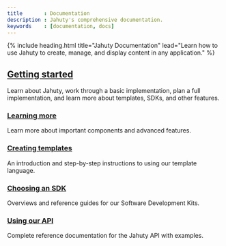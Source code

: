 ```yaml
---
title       : Documentation
description : Jahuty's comprehensive documentation.
keywords    : [documentation, docs]
---
```


{% include heading.html title="Jahuty Documentation" lead="Learn how to use Jahuty to create, manage, and display content in any application." %}

<div class="row mb-4">
  <div class="col px-4 pb-4">
    <h2>
      <a class="stretched-link" href="{% link getting-started.md %}"><i class="fas fa-map-signs mr-2"></i> Getting started</a>
    </h2>
    <p class="mb-0">
      Learn about Jahuty, work through a basic implementation, plan a full implementation, and learn more about templates, SDKs, and other features.
    </p>
  </div>
</div>
<div class="row mb-5">
  <div class="col-md-6 px-4 pb-4">
    <h3>
      <a class="stretched-link" href="{% link components/overview.md %}"><i class="fas fa-graduation-cap mr-2"></i> Learning more</a>
    </h3>
    <p>
      Learn more about important components and advanced features.
    </p>
  </div>
  <div class="col-md-6 px-4 pb-4">
    <h3>
      <a class="stretched-link" href="{% link liquid/introduction.md %}"><i class="fas fa-copy mr-2"></i> Creating templates</a>
    </h3>
    <p>
      An introduction and step-by-step instructions to using our template language.
    </p>
  </div>
  <div class="col-md-6 px-4 pb-4">
    <h3>
      <a class="stretched-link" href="{% link sdks.md %}"><i class="fas fa-code mr-2"></i> Choosing an SDK</a>
    </h3>
    <p>
      Overviews and reference guides for our Software Development Kits.
    </p>
  </div>
  <div class="col-md-6 px-4 pb-4">
    <h3>
      <a class="stretched-link" href="{% link api.html %}"><i class="fas fa-globe-americas mr-2"></i> Using our API</a>
    </h3>
    <p>
      Complete reference documentation for the Jahuty API with examples.
    </p>
  </div>
</div>
